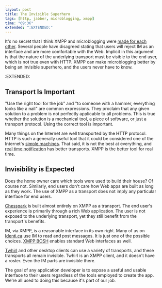 ```yaml
---
layout: post
title: The Invisible Superhero
tags: [http, jabber, microblogging, xmpp]
time: "09:36"
extended: ":EXTENDED:"
---
```


It's no secret that I think XMPP and microblogging were [made for each other](http://metajack.im/2008/09/10/xmpp-microblogging-thoughts/).  Several people have disagreed stating that users will reject IM as an interface and are more comfortable with the Web.  Implicit in this argument is that the nature of the underlying transport must be visible to the end user, which is not true even with HTTP.  XMPP can make microblogging better by being an invisible superhero, and the users never have to know.

:EXTENDED:

## Transport Is Important

"Use the right tool for the job" and "to someone with a hammer, everything looks like a nail" are common expressions.  They proclaim that any given solution to a problem is not perfectly applicable to all problems.  This is true whether the solution is a mechanical tool, a piece of software, or just a transport protocol.  Using the correct tool is important.

Many things on the Internet are well transported by the HTTP protocol.  HTTP is such a generally useful tool that it could be considered one of the Internet's [simple machines](http://en.wikipedia.org/wiki/Simple_machines).  That said, it is not the best at everything, and [real time notification](http://metajack.im/2008/09/11/real-time-is-completely-different/) has better transports.  XMPP is the better tool for real time.

## Invisibility is Expected

Does the home owner care which tools were used to build their house?  Of course not.  Similarly, end users don't care how Web apps are built as long as they work.  The use of XMPP as a transport does not imply any particular interface for end users.

[Chesspark](http://www.chesspark.com) is built almost entirely on XMPP as a transport.  The end user's experience is primarily through a rich Web application.  The user is not exposed to the underlying transport, yet they still benefit from the transport's benefits.

IM, via XMPP, is a reasonable interface in its own right.  Many of us on [Identi.ca](http://identi.ca) use IM to read and post messages.  It is just one of the possible choices.  [XMPP BOSH](http://www.xmpp.org/extensions/xep-0124.html) enables standard Web interfaces as well.

[Twhirl](http://www.twhirl.org) and other desktop clients can use a variety of transports, and these transports all remain invisible.  Twhirl is an XMPP client, and it doesn't have a roster.  Even the IM parts are invisible there.

The goal of any application developer is to expose a useful and usable interface to their users regardless of the tools employed to create the app.  We're all used to doing this because it's part of our job.
